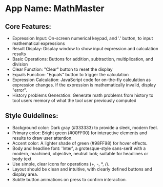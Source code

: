 # **App Name**: MathMaster

## Core Features:

- Expression Input: On-screen numerical keypad, and '.' button, to input mathematical expressions
- Result Display: Display window to show input expression and calculation results
- Basic Operations: Buttons for addition, subtraction, multiplication, and division
- Clear Function: "Clear" button to reset the display
- Equals Function: "Equals" button to trigger the calculation
- Expression Calculation: JavaScript code for on-the-fly calculation as expression changes. If the expression is mathematically invalid, display "error".
- History problems Generation: Generate math problems from history to tool users memory of what the tool user previously computed

## Style Guidelines:

- Background color: Dark gray (#333333) to provide a sleek, modern feel.
- Primary color: Bright green (#00FF00) for interactive elements and results to draw user attention.
- Accent color: A lighter shade of green (#98FF98) for hover effects.
- Body and headline font: 'Inter', a grotesque-style sans-serif with a modern, machined, objective, neutral look; suitable for headlines or body text
- Use simple, clear icons for operations (+, -, *, /).
- Layout should be clean and intuitive, with clearly defined buttons and display area.
- Subtle button animations on press to confirm interaction.